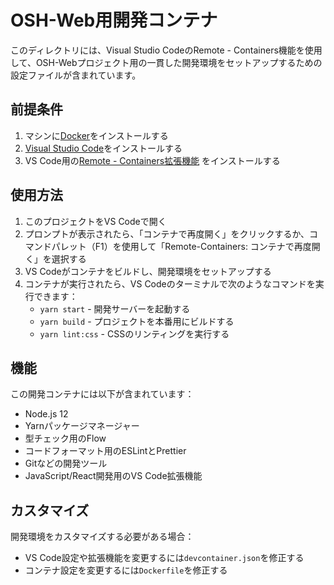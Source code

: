 # OSH-Web用開発コンテナ

このディレクトリには、Visual Studio CodeのRemote - Containers機能を使用して、OSH-Webプロジェクト用の一貫した開発環境をセットアップするための設定ファイルが含まれています。

## 前提条件

1. マシンに[Docker](https://www.docker.com/products/docker-desktop)をインストールする
2. [Visual Studio Code](https://code.visualstudio.com/)をインストールする
3. VS
   Code用の[Remote - Containers拡張機能](https://marketplace.visualstudio.com/items?itemName=ms-vscode-remote.remote-containers)
   をインストールする

## 使用方法

1. このプロジェクトをVS Codeで開く
2. プロンプトが表示されたら、「コンテナで再度開く」をクリックするか、コマンドパレット（F1）を使用して「Remote-Containers:
   コンテナで再度開く」を選択する
3. VS Codeがコンテナをビルドし、開発環境をセットアップする
4. コンテナが実行されたら、VS Codeのターミナルで次のようなコマンドを実行できます：
    - `yarn start` - 開発サーバーを起動する
    - `yarn build` - プロジェクトを本番用にビルドする
    - `yarn lint:css` - CSSのリンティングを実行する

## 機能

この開発コンテナには以下が含まれています：

- Node.js 12
- Yarnパッケージマネージャー
- 型チェック用のFlow
- コードフォーマット用のESLintとPrettier
- Gitなどの開発ツール
- JavaScript/React開発用のVS Code拡張機能

## カスタマイズ

開発環境をカスタマイズする必要がある場合：

- VS Code設定や拡張機能を変更するには`devcontainer.json`を修正する
- コンテナ設定を変更するには`Dockerfile`を修正する
